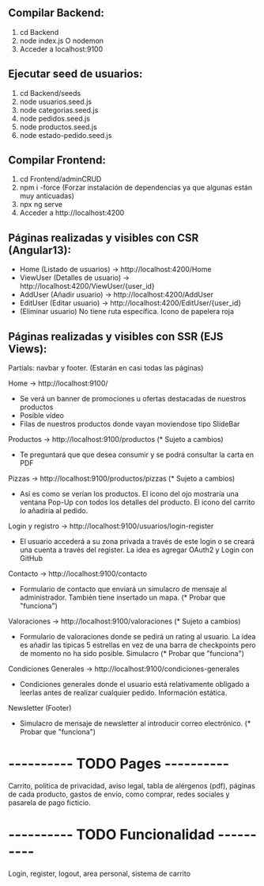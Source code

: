 ## Compilar Backend:
1. cd Backend
2. node index.js O nodemon
3. Acceder a localhost:9100

## Ejecutar seed de usuarios:
1. cd Backend/seeds
2. node usuarios.seed.js
3. node categorias.seed.js
4. node pedidos.seed.js
5. node productos.seed.js
6. node estado-pedido.seed.js

## Compilar Frontend:
1. cd Frontend/adminCRUD
2. npm i -force (Forzar instalación de dependencias ya que algunas están muy anticuadas)
3. npx ng serve
4. Acceder a http://localhost:4200

## Páginas realizadas y visibles con CSR (Angular13):

- Home (Listado de usuarios) ->  http://localhost:4200/Home
- ViewUser (Detalles de usuario) ->  http://localhost:4200/ViewUser/{user_id}
- AddUser (Añadir usuario) ->  http://localhost:4200/AddUser
- EditUser (Editar usuario) ->  http://localhost:4200/EditUser/{user_id}
- (Eliminar usuario) No tiene ruta específica. Icono de papelera roja


## Páginas realizadas y visibles con SSR (EJS Views):
Partials: navbar y footer. (Estarán en casi todas las páginas)

Home -> http://localhost:9100/
- Se verá un banner de promociones u ofertas destacadas de nuestros productos
- Posible vídeo
- Filas de nuestros productos donde vayan moviendose tipo SlideBar

Productos -> http://localhost:9100/productos (* Sujeto a cambios)
- Te preguntará que que desea consumir y se podrá consultar la carta en PDF

Pizzas -> http://localhost:9100/productos/pizzas (* Sujeto a cambios)
- Así es como se verían los productos. El icono del ojo mostraría una ventana
Pop-Up con todos los detalles del producto. El icono del carrito lo añadiria al pedido.

Login y registro -> http://localhost:9100/usuarios/login-register
- El usuario accederá a su zona privada a través de este login o se creará una cuenta a través del register. La idea es agregar OAuth2 y Login con GitHub

Contacto -> http://localhost:9100/contacto
- Formulario de contacto que enviará un simulacro de mensaje al administrador. También tiene insertado un mapa. (* Probar que "funciona")

Valoraciones -> http://localhost:9100/valoraciones (* Sujeto a cambios)
- Formulario de valoraciones donde se pedirá un rating al usuario. La idea es añadir las tipicas 5 estrellas en vez de una barra de checkpoints pero de momento no ha sido posible. Simulacro (* Probar que "funciona")

Condiciones Generales -> http://localhost:9100/condiciones-generales
- Condiciones generales donde el usuario está relativamente obligado a leerlas antes de realizar cualquier pedido. Información estática.

Newsletter (Footer)
- Simulacro de mensaje de newsletter al introducir correo electrónico. (* Probar que "funciona")



# ---------- TODO Pages ----------
Carrito, política de privacidad, aviso legal, tabla de alérgenos (pdf), páginas de cada producto, gastos de envío, como comprar, redes sociales y pasarela de pago ficticio.

# ---------- TODO Funcionalidad ----------
Login, register, logout, area personal, sistema de carrito
